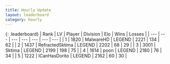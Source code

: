 ```yaml
---
title: Hourly Update
layout: leaderboard
category: hourly
---
```


{: .leaderboard}
| Rank | LV | Player | Division | Elo | Wins | Losses |
| --- | --- | --- | --- | --- | --- | --- |
| <span data-change="0">1</span> | 1820 | <span title="ID: 261794">MalwareHD</span> | LEGEND | <span data-change="0">2221</span> | <span data-change="0">134</span> | <span data-change="0">62</span> |
| <span data-change="0">2</span> | 1437 | <span title="ID: 402846">RefractedSktima</span> | LEGEND | <span data-change="0">2202</span> | <span data-change="0">68</span> | <span data-change="0">29</span> |
| <span data-change="0">3</span> | 3001 | <span title="ID: 353063">Sktima</span> | LEGEND | <span data-change="0">2199</span> | <span data-change="0">198</span> | <span data-change="0">75</span> |
| <span data-change="0">4</span> | 1614 | <span title="ID: 540690">poon</span> | LEGEND | <span data-change="0">2180</span> | <span data-change="0">76</span> | <span data-change="0">34</span> |
| <span data-change="0">5</span> | 1222 | <span title="ID: 415713">ICanHasDorito</span> | LEGEND | <span data-change="0">2162</span> | <span data-change="0">60</span> | <span data-change="0">30</span> |